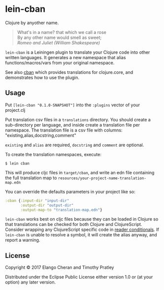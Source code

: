 # lein-cban

Clojure by anyother name.

>What's in a name? that which we call a rose<br>
By any other name would smell as sweet;<br>
_Romeo and Juliet (William Shakespeare)_

`lein-cban` is a Leiningen plugin to translate your Clojure code into other written languages.
It generates a new namespace that alias functions/macros/vars from your original namespace.

See also [cban](https://github.com/timothypratley/cban)
which provides translations for clojure.core, and demonstrates how to use the plugin.


## Usage

Put `[lein-cban "0.1.0-SNAPSHOT"]` into the `:plugins` vector of your project.clj

Put translation csv files in a `translations` directory.
You should create a sub-directory per language,
and inside create a translation file per namespace.
The translation file is a csv file with columns:
"existing,alias,docstring,comment"

`existing` and `alias` are required, `docstring` and `comment` are optional.

To create the translation namespaces, execute:

    $ lein cban

This will produce cljc files in `target/cban`,
and write an edn file containing the full translation map to `resources/your-project-name-translation-map.edn`

You can override the defaults parameters in your project like so:
```clojure
:cban {:input-dir "input-dir"
       :output-dir "output-dir"
       :output-map-to "translation-map.edn"}
```

`lein-cban` works best on cljc files because they can be loaded in Clojure
so that translations can be checked for both Clojure and ClojureScript. Consider wrapping any ClojureScript specific code in
[reader conditionals](https://github.com/clojure/clojurescript/wiki/Using-cljc).
If `lein-cban` is unable to resolve a symbol, it will create the alias anyway,
and report a warning.

## License

Copyright © 2017 Elango Cheran and Timothy Pratley

Distributed under the Eclipse Public License either version 1.0 or (at
your option) any later version.
